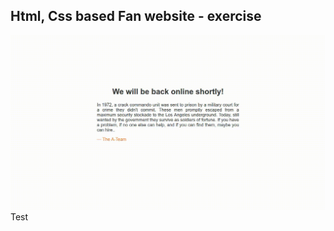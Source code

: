 Html, Css based Fan website - exercise
---

![The_A_Team](https://github.com/r4nd3l/The_A_Team/blob/master/sample.gif)
Test

